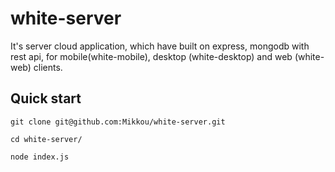 # white-server

It's server cloud application, which have built on express, mongodb with rest api, for mobile(white-mobile), desktop (white-desktop) and web (white-web) clients.


## Quick start

```
git clone git@github.com:Mikkou/white-server.git

cd white-server/

node index.js
```
